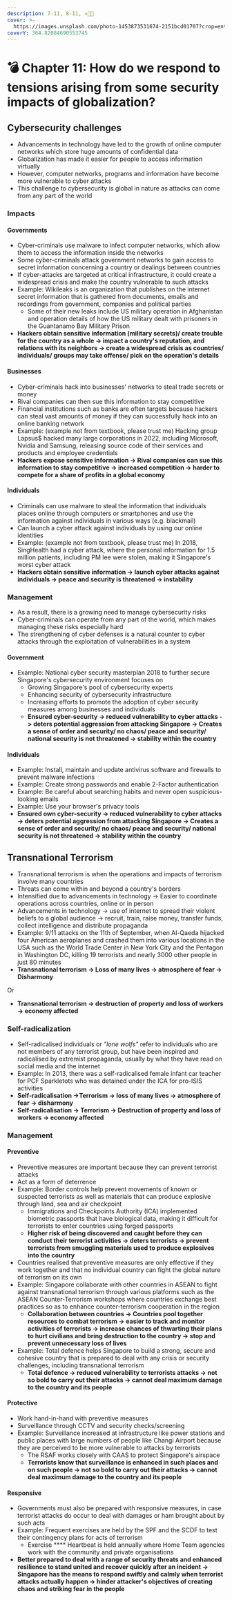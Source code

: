 ```yaml
---
description: 7-11, 8-11, ✈🏢🏢
cover: >-
  https://images.unsplash.com/photo-1453873531674-2151bcd01707?crop=entropy&cs=tinysrgb&fm=jpg&ixid=MnwxOTcwMjR8MHwxfHNlYXJjaHwzfHxwb2xpY2V8ZW58MHx8fHwxNjYwODI3ODM5&ixlib=rb-1.2.1&q=80
coverY: 364.82084690553745
---
```


# 💣 Chapter 11: How do we respond to tensions arising from some security impacts of globalization?

## Cybersecurity challenges

* Advancements in technology have led to the growth of online computer networks which store huge amounts of confidential data
* Globalization has made it easier for people to access information virtually
* However, computer networks, programs and information have become more vulnerable to cyber attacks
* This challenge to cybersecurity is global in nature as attacks can come from any part of the world

### Impacts

#### Governments

* Cyber-criminals use malware to infect computer networks, which allow them to access the information inside the networks
* Some cyber-criminals attack government networks to gain access to secret information concerning a country or dealings between countries
* If cyber-attacks are targeted at critical infrastructure, it could create a widespread crisis and make the country vulnerable to such attacks
* Example: Wikileaks is an organization that publishes on the internet secret information that is gathered from documents, emails and recordings from government, companies and political parties
  * Some of their new leaks include US military operation in Afghanistan and operation details of how the US military dealt with prisoners in the Guantanamo Bay Military Prison
* **Hackers obtain sensitive information (military secrets)/ create trouble for the country as a whole -> impact a country's reputation, and relations with its neighbors -> create a widespread crisis as countries/ individuals/ groups may take offense/ pick on the operation's details**

#### Businesses

* Cyber-criminals hack into businesses' networks to steal trade secrets or money
* Rival companies can then sue this information to stay competitive
* Financial institutions such as banks are often targets because hackers can steal vast amounts of money if they can successfully hack into an online banking network
* Example: (example not from textbook, please trust me) Hacking group Lapsus$ hacked many large corporations in 2022, including Microsoft, Nvidia and Samsung, releasing source code of their services and products and employee credentials
* **Hackers expose sensitive information -> Rival companies can sue this information to stay competitive -> increased competition -> harder to compete for a share of profits in a global economy**

#### Individuals

* Criminals can use malware to steal the information that individuals places online through computers or smartphones and use the information against individuals in various ways (e.g. blackmail)
* Can launch a cyber attack against individuals by using our online identities
* Example: (example not from textbook, please trust me) In 2018, SingHealth had a cyber attack, where the personal information for 1.5 million patients, including PM lee were stolen, making it Singapore's worst cyber attack
* **Hackers obtain sensitive information -> launch cyber attacks against individuals -> peace and security is threatened -> instability**

### Management

* As a result, there is a growing need to manage cybersecurity risks
* Cyber-criminals can operate from any part of the world, which makes managing these risks especially hard
* The strengthening of cyber defenses is a natural counter to cyber attacks through the exploitation of vulnerabilities in a system

#### Government

* Example: National cyber security masterplan 2018 to further secure Singapore's cybersecurity environment focuses on
  * Growing Singapore's pool of cybersecurity experts
  * Enhancing security of cybersecurity infrastructure
  * Increasing efforts to promote the adoption of cyber security measures among businesses and individuals
  * **Ensured cyber-security -> reduced vulnerability to cyber attacks -> deters potential aggression from attacking Singapore -> Creates a sense of order and security/ no chaos/ peace and security/ national security is not threatened -> stability within the country**

#### Individuals

* Example: Install, maintain and update antivirus software and firewalls to prevent malware infections
* Example: Create strong passwords and enable 2-Factor authentication
* Example: Be careful about searching habits and never open suspicious-looking emails
* Example: Use your browser's privacy tools
* **Ensured own cyber-security -> reduced vulnerability to cyber attacks -> deters potential aggression from attacking Singapore -> Creates a sense of order and security/ no chaos/ peace and security/ national security is not threatened -> stability within the country**

## Transnational Terrorism

* Transnational terrorism is when the operations and impacts of terrorism involve many countries
* Threats can come within and beyond a country's borders
* Intensified due to advancements in technology -> Easier to coordinate operations across countries, online or in person
* Advancements in technology -> use of internet to spread their violent beliefs to a global audience -> recruit, train, raise money, transfer funds, collect intelligence and distribute propaganda
* Example: 9/11 attacks on the 11th of September, when Al-Qaeda hijacked four American aeroplanes and crashed them into various locations in the USA such as the World Trade Center in New York City and the Pentagon in Washington DC, killing 19 terrorists and nearly 3000 other people in just 80 minutes
* **Transnational terrorism -> Loss of many lives -> atmosphere of fear -> Disharmony**

Or

* **Transnational terrorism -> destruction of property and loss of workers -> economy affected**

### Self-radicalization

* Self-radicalised individuals or _"lone wolfs"_ refer to individuals who are not members  of any terrorist group, but have been inspired and radicalised by extremist propaganda, usually by what they have read on social media and the internet
* Example: In 2013, there was a self-radicalised female infant car teacher for PCF Sparkletots who was detained under the ICA for pro-ISIS activities
* **Self-radicalisation ->Terrorism -> loss of many lives -> atmosphere of fear -> disharmony**
* **Self-radicalisation -> Terrorism -> Destruction of property and loss of workers -> economy affected**

### Management

#### Preventive

* Preventive measures are important because they can prevent terrorist attacks
* Act as a form of deterrence
* Example: Border controls help prevent movements of known or suspected terrorists as well as materials that can produce explosive through land, sea and air checkpoint
  * Immigrations and Checkpoints Authority (ICA) implemented biometric passports that have biological data, making it difficult for terrorists to enter countries using forged passports
  * **Higher risk of being discovered and caught before they can conduct their terrorist activities -> deters terrorists -> prevent terrorists from smuggling  materials used to produce explosives into the country**
* Countries realised that preventive measures are only effective if they work together and that no individual country can fight the global nature of terrorism on its own
* Example: Singapore collaborate with other countries in ASEAN to fight against transnational terrorism through various platforms such as the ASEAN Counter-Terrorism workshops where countries exchange best practices so as to enhance counter-terrorism cooperation in the region
  * **Collaboration between countries -> Countries pool together resources to combat terrorism -> easier to track and monitor activities of terrorists -> increase chances of thwarting their plans to hurt civilians and bring destruction to the country -> stop and prevent unnecessary loss of lives**
* Example: Total defence helps Singapore to build a strong, secure and cohesive country that is prepared to deal with any crisis or security challenges, including transnational terrorism
  * **Total defence -> reduced vulnerability to terrorists attacks -> not so bold to carry out their attacks -> cannot deal maximum damage to the country and its people**

#### Protective

* Work hand-in-hand with preventive measures
* Surveillance through CCTV and security checks/screening
* Example: Surveillance increased at infrastructure like power stations and public places with large numbers of people like Changi Airport because they are perceived to be more vulnerable to attacks by terrorists
  * The RSAF works closely with CAAS to protect Singapore's airspace
  * **Terrorists know that surveillance is enhanced in such places and on such people -> not so bold to carry out their attacks -> cannot deal maximum damage to the country and its people**

#### Responsive

* Governments must also be prepared with responsive measures, in case terrorist attacks do occur to deal with damages or ham brought about by such acts
* Example: Frequent exercises are held by the SPF and the SCDF to test their contingency plans for acts of terrorism
  * Exercise **** Heartbeat is held annually where Home Team agencies work with the community and private organisations
* **Better prepared to deal with a range of security threats and enhanced resilience to stand united and recover quickly after an incident -> Singapore has the means to respond swiftly and calmly when terrorist attacks actually happen -> hinder attacker's objectives of creating chaos and striking fear in the people**&#x20;
